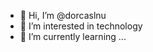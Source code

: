 - 👋 Hi, I’m @dorcaslnu
- 👀 I’m interested in technology
- 🌱 I’m currently learning ...

<!---
dorcaslnu/dorcaslnu is a ✨ special ✨ repository because its `README.md` (this file) appears on your GitHub profile.
You can click the Preview link to take a look at your changes.
--->
